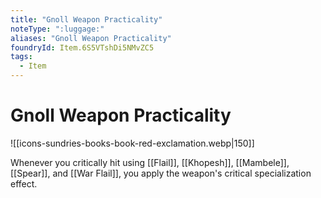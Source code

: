```yaml
---
title: "Gnoll Weapon Practicality"
noteType: ":luggage:"
aliases: "Gnoll Weapon Practicality"
foundryId: Item.6S5VTshDi5NMvZC5
tags:
  - Item
---
```


# Gnoll Weapon Practicality
![[icons-sundries-books-book-red-exclamation.webp|150]]

Whenever you critically hit using [[Flail]], [[Khopesh]], [[Mambele]], [[Spear]], and [[War Flail]], you apply the weapon's critical specialization effect.
